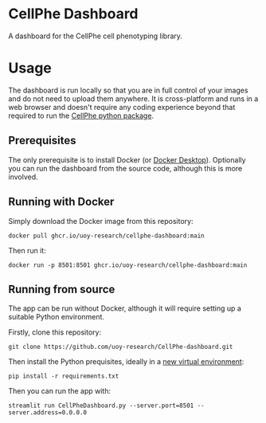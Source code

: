 # CellPhe Dashboard

A dashboard for the CellPhe cell phenotyping library.

# Usage

The dashboard is run locally so that you are in full control of your images and do not need to upload them anywhere.
It is cross-platform and runs in a web browser and doesn't require any coding experience beyond that required to run the [CellPhe python package](https://pypi.org/project/cellphe/).

## Prerequisites

The only prerequisite is to install Docker (or [Docker Desktop](https://www.docker.com/products/docker-desktop/)).
Optionally you can run the dashboard from the source code, although this is more involved.

## Running with Docker

Simply download the Docker image from this repository:

`docker pull ghcr.io/uoy-research/cellphe-dashboard:main`

Then run it:

`docker run -p 8501:8501 ghcr.io/uoy-research/cellphe-dashboard:main`

## Running from source

The app can be run without Docker, although it will require setting up a suitable Python environment.

Firstly, clone this repository:

`git clone https://github.com/uoy-research/CellPhe-dashboard.git`

Then install the Python prequisites, ideally in a [new virtual environment](https://docs.python.org/3/library/venv.html):

`pip install -r requirements.txt`

Then you can run the app with:

`streamlit run CellPheDashboard.py --server.port=8501 --server.address=0.0.0.0`

